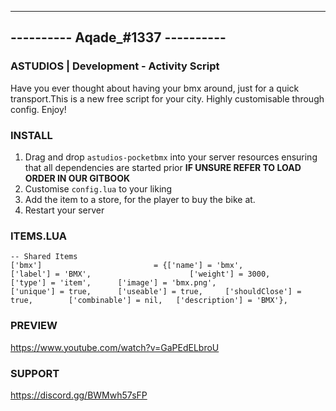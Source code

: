 ---------------------------------
---------- Aqade_#1337 ----------
---------------------------------

### ASTUDIOS | Development - Activity Script ###

Have you ever thought about having your bmx around, just for a quick transport.This is a new free script for your city.
Highly customisable through config.
Enjoy!

### INSTALL ###

1) Drag and drop `astudios-pocketbmx` into your server resources ensuring that all dependencies are started prior **IF UNSURE REFER TO LOAD ORDER IN OUR GITBOOK**
2) Customise `config.lua` to your liking 
3) Add the item to a store, for the player to buy the bike at.
3) Restart your server

### ITEMS.LUA ###
	-- Shared Items
	['bmx'] 			     		= {['name'] = 'bmx', 							['label'] = 'BMX', 						['weight'] = 3000, 		['type'] = 'item', 		['image'] = 'bmx.png', 					['unique'] = true, 	    ['useable'] = true, 	['shouldClose'] = true,	   	   ['combinable'] = nil,   ['description'] = 'BMX'},
	

### PREVIEW ###
https://www.youtube.com/watch?v=GaPEdELbroU
### SUPPORT ###
https://discord.gg/BWMwh57sFP

